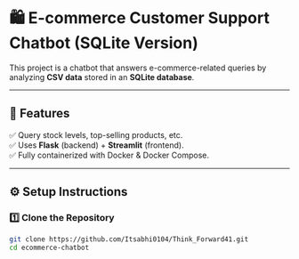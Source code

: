 # 🛍️ E-commerce Customer Support Chatbot (SQLite Version)

This project is a chatbot that answers e-commerce-related queries by analyzing **CSV data** stored in an **SQLite database**.

---

## 🚀 Features
✅ Query stock levels, top-selling products, etc.  
✅ Uses **Flask** (backend) + **Streamlit** (frontend).  
✅ Fully containerized with Docker & Docker Compose.

---

## ⚙️ Setup Instructions

### 1️⃣ Clone the Repository

```bash
git clone https://github.com/Itsabhi0104/Think_Forward41.git
cd ecommerce-chatbot
